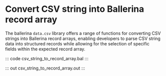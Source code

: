 # Convert CSV string into Ballerina record array

The ballerina `data.csv` library offers a range of functions for converting CSV strings into Ballerina record arrays, enabling developers to parse CSV string data into structured records while allowing for the selection of specific fields within the expected record array.

::: code csv_string_to_record_array.bal :::

::: out csv_string_to_record_array.out :::
